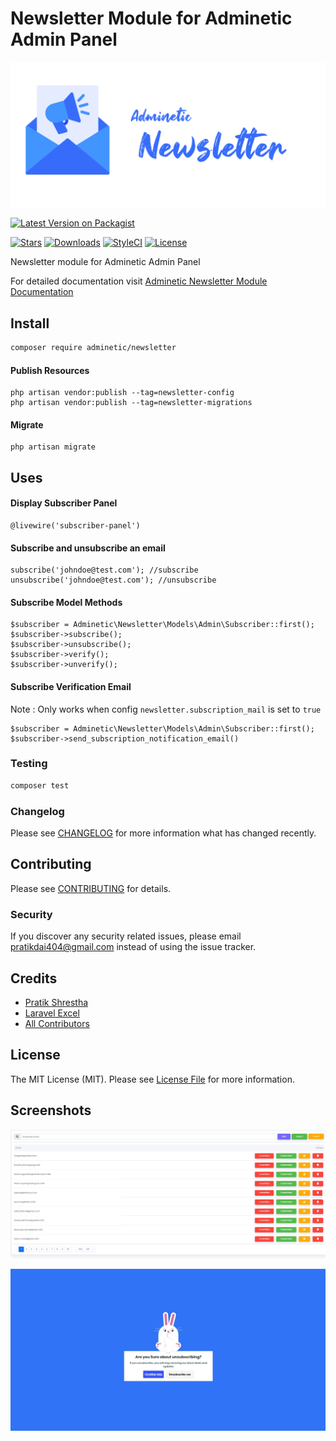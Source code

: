 # Newsletter Module for Adminetic Admin Panel

![Adminetic Newsletter Module](https://github.com/pratiksh404/adminetic-newsletter/blob/main/screenshots/banner.png)

[![Latest Version on Packagist](https://img.shields.io/packagist/v/adminetic/newsletter.svg?style=flat-square)](https://packagist.org/packages/adminetic/newsletter)

[![Stars](https://img.shields.io/github/stars/pratiksh404/adminetic-newsletter)](https://github.com/pratiksh404/adminetic-newsletter/stargazers) [![Downloads](https://img.shields.io/packagist/dt/adminetic/newsletter.svg?style=flat-square)](https://packagist.org/packages/adminetic/newsletter) [![StyleCI](https://github.styleci.io/repos/385822775/shield?branch=main)](https://github.styleci.io/repos/385822775?branch=main) [![License](https://img.shields.io/github/license/pratiksh404/adminetic-newsletter)](//packagist.org/packages/adminetic/newsletter)

Newsletter module for Adminetic Admin Panel

For detailed documentation visit [Adminetic Newsletter Module Documentation](https://app.gitbook.com/@pratikdai404/s/adminetic/addons/newsletter)

## Install

```bash
composer require adminetic/newsletter
```

#### Publish Resources
```bas
php artisan vendor:publish --tag=newsletter-config
php artisan vendor:publish --tag=newsletter-migrations
```

#### Migrate
```bas
php artisan migrate
```


## Uses

#### Display Subscriber Panel
```
@livewire('subscriber-panel')
```
#### Subscribe and unsubscribe an email
```
subscribe('johndoe@test.com'); //subscribe
unsubscribe('johndoe@test.com'); //unsubscribe
```

#### Subscribe Model Methods
```
$subscriber = Adminetic\Newsletter\Models\Admin\Subscriber::first();
$subscriber->subscribe();
$subscriber->unsubscribe();
$subscriber->verify();
$subscriber->unverify();
```

#### Subscribe Verification Email
Note : Only works when config `newsletter.subscription_mail` is set to `true`
```
$subscriber = Adminetic\Newsletter\Models\Admin\Subscriber::first();
$subscriber->send_subscription_notification_email()
```


### Testing

```bash
composer test
```

### Changelog

Please see [CHANGELOG](CHANGELOG.md) for more information what has changed recently.

## Contributing

Please see [CONTRIBUTING](CONTRIBUTING.md) for details.

### Security

If you discover any security related issues, please email pratikdai404@gmail.com instead of using the issue tracker.

## Credits

- [Pratik Shrestha](https://github.com/adminetic)
- [Laravel Excel](https://laravel-excel.com/)
- [All Contributors](../../contributors)

## License

The MIT License (MIT). Please see [License File](LICENSE.md) for more information.

## Screenshots

![Newsletter Panel](https://github.com/pratiksh404/adminetic-newsletter/blob/main/screenshots/panel.jpg)

![Unsubscribe Panel](https://github.com/pratiksh404/adminetic-newsletter/blob/main/screenshots/unsubscribe.jpg)


